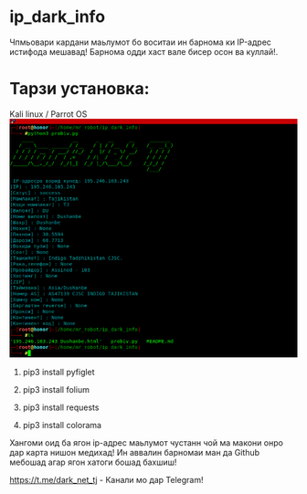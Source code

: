 # ip_dark_info
Чпмьовари кардани маьлумот бо воситаи ин барнома ки IP-адрес истифода мешавад! 
Барнома одди хаст вале бисер осон ва куллай!.

# Тарзи установка:
Kali linux /  Parrot OS
![image.txt](https://github.com/Karimov2211/ip_dark_info/blob/main/probiv.png)

 1)   pip3 install pyfiglet

 2)   pip3 install folium

3)    pip3 install requests

4)    pip3 install colorama

Хангоми оид ба ягон ip-адрес маьлумот чустанн чой ма макони онро дар 
карта нишон медихад!
Ин аввалин барномаи ман да Github мебошад агар ягон хатоги бошад бахшиш!

https://t.me/dark_net_tj - Канали мо дар Telegram!
